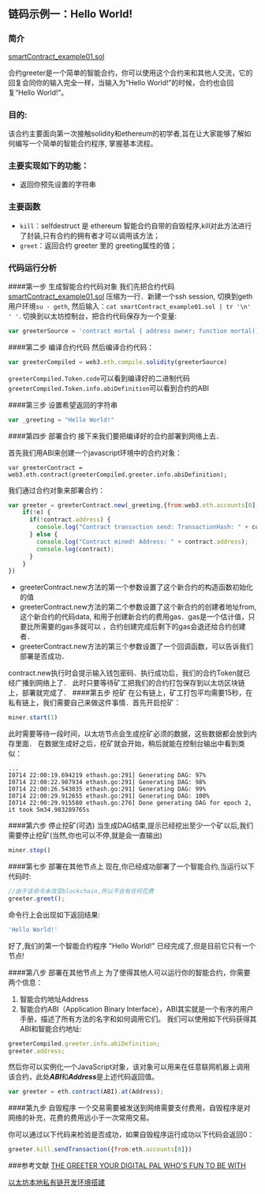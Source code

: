 ## 链码示例一：Hello World!
### 简介

[smartContract_example01.sol](smartContract_example01.sol)

合约greeter是一个简单的智能合约，你可以使用这个合约来和其他人交流，它的回复会同你的输入完全一样，当输入为“Hello World!”的时候，合约也会回复“Hello World!”。

### 目的:
该合约主要面向第一次接触solidity和ethereum的初学者,旨在让大家能够了解如何编写一个简单的智能合约程序,
掌握基本流程。
### 主要实现如下的功能：
* 返回你预先设置的字符串

### 主要函数
* `kill`：selfdestruct 是 ethereum 智能合约自带的自毁程序,kill对此方法进行了封装,只有合约的拥有者才可以调用该方法；
* `greet`：返回合约 greeter 里的 greeting属性的值；

### 代码运行分析

####第一步 生成智能合约代码对象
我们先把合约代码[smartContract_example01.sol](smartContract_example01.sol)
压缩为一行．新建一个ssh session, 切换到geth用户环境`su - geth`, 然后输入：`cat smartContract_example01.sol | tr '\n' ' '`.
切换到以太坊控制台，把合约代码保存为一个变量:
```js
var greeterSource = 'contract mortal { address owner; function mortal() { owner = msg.sender; } function kill() { if (msg.sender == owner) selfdestruct(owner); } } contract greeter is mortal { string greeting; function greeter(string _greeting) public { greeting = _greeting; } function greet() constant returns (string) { return greeting; } }'
```

####第二步 编译合约代码
然后编译合约代码：
```js
var greeterCompiled = web3.eth.compile.solidity(greeterSource)
```
`greeterCompiled.Token.code`可以看到编译好的二进制代码
`greeterCompiled.Token.info.abiDefinition`可以看到合约的ABI

####第三步 设置希望返回的字符串
```js
var _greeting = "Hello World!"
```
####第四步 部署合约
接下来我们要把编译好的合约部署到网络上去．

首先我们用ABI来创建一个javascript环境中的合约对象：
```sol
var greeterContract = web3.eth.contract(greeterCompiled.greeter.info.abiDefinition);
```
我们通过合约对象来部署合约：
```js
var greeter = greeterContract.new(_greeting,{from:web3.eth.accounts[0], data: greeterCompiled.greeter.code, gas: 300000}, function(e, contract){
    if(!e) {
      if(!contract.address) {
        console.log("Contract transaction send: TransactionHash: " + contract.transactionHash + " waiting to be mined...");
      } else {
        console.log("Contract mined! Address: " + contract.address);
        console.log(contract);
      }
    }
})
```

- greeterContract.new方法的第一个参数设置了这个新合约的构造函数初始化的值
- greeterContract.new方法的第二个参数设置了这个新合约的创建者地址from,
这个新合约的代码data, 和用于创建新合约的费用gas．gas是一个估计值，只要比所需要的gas多就可以
，合约创建完成后剩下的gas会退还给合约创建者．
- greeterContract.new方法的第三个参数设置了一个回调函数，可以告诉我们部署是否成功．

contract.new执行时会提示输入钱包密码．执行成功后，我们的合约Token就已经广播到网络上了．
此时只要等待矿工把我们的合约打包保存到以太坊区块链上，部署就完成了．
####第五步 挖矿
在公有链上，矿工打包平均需要15秒，在私有链上，我们需要自己来做这件事情．首先开启挖矿：
```js
miner.start(1)
```
此时需要等待一段时间，以太坊节点会生成挖矿必须的数据，这些数据都会放到内存里面．
在数据生成好之后，挖矿就会开始，稍后就能在控制台输出中看到类似：
```
...
I0714 22:00:19.694219 ethash.go:291] Generating DAG: 97%
I0714 22:00:22.987934 ethash.go:291] Generating DAG: 98%
I0714 22:00:26.543035 ethash.go:291] Generating DAG: 99%
I0714 22:00:29.912655 ethash.go:291] Generating DAG: 100%
I0714 22:00:29.915580 ethash.go:276] Done generating DAG for epoch 2, it took 5m34.983289765s
```
####第六步 停止挖矿(可选)
当生成DAG结束,提示已经挖出至少一个矿以后,我们需要停止挖矿(当然,你也可以不停,就是会一直输出)
```js
miner.stop()
```

####第七步 部署在其他节点上
现在,你已经成功部署了一个智能合约,当运行以下代码时:
```js
//由于该命令未改变blockchain,所以不会有任何花费
greeter.greet();
```
命令行上会出现如下返回结果:
```js
'Hello World!'
```
好了,我们的第一个智能合约程序 "Hello World!" 已经完成了,但是目前它只有一个节点!

####第八步 部署在其他节点上
为了使得其他人可以运行你的智能合约，你需要两个信息：
1. 智能合约地址Address
2. 智能合约ABI（Application Binary Interface），ABI其实就是一个有序的用户手册，描述了所有方法的名字和如何调用它们。
我们可以使用如下代码获得其ABI和智能合约地址:
```js
greeterCompiled.greeter.info.abiDefinition;
greeter.address;
```

然后你可以实例化一个JavaScript对象，该对象可以用来在任意联网机器上调用该合约，此处***ABI***和***Address***是上述代码返回值。
```js
var greeter = eth.contract(ABI).at(Address);
```

####第九步 自毁程序
一个交易需要被发送到网络需要支付费用，自毁程序是对网络的补充，花费的费用远小于一次常用交易。

你可以通过以下代码来检验是否成功，如果自毁程序运行成功以下代码会返回0：
```js
greeter.kill.sendTransaction({from:eth.accounts[0]})
```

###参考文献
[THE GREETER YOUR DIGITAL PAL WHO'S FUN TO BE WITH](
https://www.ethereum.org/greeter#compiling-your-contract)

[以太坊本地私有链开发环境搭建](
http://ethfans.org/posts/ethereum-private-network-bootstrap)

